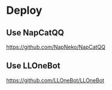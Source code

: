 # Deploy

## Use NapCatQQ

<https://github.com/NapNeko/NapCatQQ>

## Use LLOneBot

<https://github.com/LLOneBot/LLOneBot>
